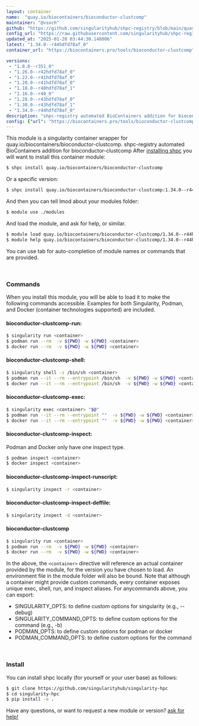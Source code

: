 ```yaml
---
layout: container
name:  "quay.io/biocontainers/bioconductor-clustcomp"
maintainer: "@vsoch"
github: "https://github.com/singularityhub/shpc-registry/blob/main/quay.io/biocontainers/bioconductor-clustcomp/container.yaml"
config_url: "https://raw.githubusercontent.com/singularityhub/shpc-registry/main/quay.io/biocontainers/bioconductor-clustcomp/container.yaml"
updated_at: "2025-01-20 03:44:30.148006"
latest: "1.34.0--r44hdfd78af_0"
container_url: "https://biocontainers.pro/tools/bioconductor-clustcomp"

versions:
 - "1.8.0--r351_0"
 - "1.26.0--r42hdfd78af_0"
 - "1.22.0--r41hdfd78af_0"
 - "1.20.0--r41hdfd78af_0"
 - "1.18.0--r40hdfd78af_1"
 - "1.16.0--r40_0"
 - "1.28.0--r43hdfd78af_0"
 - "1.30.0--r43hdfd78af_1"
 - "1.34.0--r44hdfd78af_0"
description: "shpc-registry automated BioContainers addition for bioconductor-clustcomp"
config: {"url": "https://biocontainers.pro/tools/bioconductor-clustcomp", "maintainer": "@vsoch", "description": "shpc-registry automated BioContainers addition for bioconductor-clustcomp", "latest": {"1.34.0--r44hdfd78af_0": "sha256:fdc501dc8fce4b6c76c365048ae345c2d091bc03b038b6f0f30d841816c31c15"}, "tags": {"1.8.0--r351_0": "sha256:376b20502aa7e49b92e9f3d2bdd1815cb488d45415fe0723f6c3900a1dfcd243", "1.26.0--r42hdfd78af_0": "sha256:b1660331e51054c05f897b6e435d872160e41e454dabda7d71fb8e0dcec22865", "1.22.0--r41hdfd78af_0": "sha256:1c08cb3d095383abd4578b8024be58a9792635cb3b1c15b84d4529fbc1c268d0", "1.20.0--r41hdfd78af_0": "sha256:7db697676e20da22b71a0f7d6058979df4933049d36deb20dfeb2ec55e1d91b6", "1.18.0--r40hdfd78af_1": "sha256:aaf9e7137e017426e3eb55e3fa329df6aebce541e152cb6ef2eebce010a2c151", "1.16.0--r40_0": "sha256:8ab9d75d4368b59e72767d4dcb2b6f0e8d4e7910879fc7208e0a856d10b812aa", "1.28.0--r43hdfd78af_0": "sha256:be99736d403524134b966213b45f23bf95453610d6cb59dc8427f327a6f5c253", "1.30.0--r43hdfd78af_1": "sha256:f12a7fed42ab21dcde2179ca7d8bc4c7fbd951ea3fa9eb67774b3b23cd0d05cc", "1.34.0--r44hdfd78af_0": "sha256:fdc501dc8fce4b6c76c365048ae345c2d091bc03b038b6f0f30d841816c31c15"}, "docker": "quay.io/biocontainers/bioconductor-clustcomp"}
---
```


This module is a singularity container wrapper for quay.io/biocontainers/bioconductor-clustcomp.
shpc-registry automated BioContainers addition for bioconductor-clustcomp
After [installing shpc](#install) you will want to install this container module:


```bash
$ shpc install quay.io/biocontainers/bioconductor-clustcomp
```

Or a specific version:

```bash
$ shpc install quay.io/biocontainers/bioconductor-clustcomp:1.34.0--r44hdfd78af_0
```

And then you can tell lmod about your modules folder:

```bash
$ module use ./modules
```

And load the module, and ask for help, or similar.

```bash
$ module load quay.io/biocontainers/bioconductor-clustcomp/1.34.0--r44hdfd78af_0
$ module help quay.io/biocontainers/bioconductor-clustcomp/1.34.0--r44hdfd78af_0
```

You can use tab for auto-completion of module names or commands that are provided.

<br>

### Commands

When you install this module, you will be able to load it to make the following commands accessible.
Examples for both Singularity, Podman, and Docker (container technologies supported) are included.

#### bioconductor-clustcomp-run:

```bash
$ singularity run <container>
$ podman run --rm  -v ${PWD} -w ${PWD} <container>
$ docker run --rm  -v ${PWD} -w ${PWD} <container>
```

#### bioconductor-clustcomp-shell:

```bash
$ singularity shell -s /bin/sh <container>
$ podman run --it --rm --entrypoint /bin/sh  -v ${PWD} -w ${PWD} <container>
$ docker run --it --rm --entrypoint /bin/sh  -v ${PWD} -w ${PWD} <container>
```

#### bioconductor-clustcomp-exec:

```bash
$ singularity exec <container> "$@"
$ podman run --it --rm --entrypoint ""  -v ${PWD} -w ${PWD} <container> "$@"
$ docker run --it --rm --entrypoint ""  -v ${PWD} -w ${PWD} <container> "$@"
```

#### bioconductor-clustcomp-inspect:

Podman and Docker only have one inspect type.

```bash
$ podman inspect <container>
$ docker inspect <container>
```

#### bioconductor-clustcomp-inspect-runscript:

```bash
$ singularity inspect -r <container>
```

#### bioconductor-clustcomp-inspect-deffile:

```bash
$ singularity inspect -d <container>
```



#### bioconductor-clustcomp

```bash
$ singularity run <container>
$ podman run --rm  -v ${PWD} -w ${PWD} <container>
$ docker run --rm  -v ${PWD} -w ${PWD} <container>
```


In the above, the `<container>` directive will reference an actual container provided
by the module, for the version you have chosen to load. An environment file in the
module folder will also be bound. Note that although a container
might provide custom commands, every container exposes unique exec, shell, run, and
inspect aliases. For anycommands above, you can export:

 - SINGULARITY_OPTS: to define custom options for singularity (e.g., --debug)
 - SINGULARITY_COMMAND_OPTS: to define custom options for the command (e.g., -b)
 - PODMAN_OPTS: to define custom options for podman or docker
 - PODMAN_COMMAND_OPTS: to define custom options for the command

<br>

### Install

You can install shpc locally (for yourself or your user base) as follows:

```bash
$ git clone https://github.com/singularityhub/singularity-hpc
$ cd singularity-hpc
$ pip install -e .
```

Have any questions, or want to request a new module or version? [ask for help!](https://github.com/singularityhub/singularity-hpc/issues)